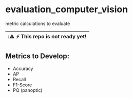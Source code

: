 # evaluation_computer_vision
metric calculations to evaluate

| ::warning: :zap:    This repo is not ready yet!    |
|----------------------------------------------------|


## Metrics to Develop:
* Accuracy
* AP
* Recall
* F1-Score
* PQ (panoptic)
